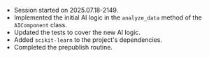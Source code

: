 - Session started on 2025.07.18-2149.
- Implemented the initial AI logic in the `analyze_data` method of the `AIComponent` class.
- Updated the tests to cover the new AI logic.
- Added `scikit-learn` to the project's dependencies.
- Completed the prepublish routine.
